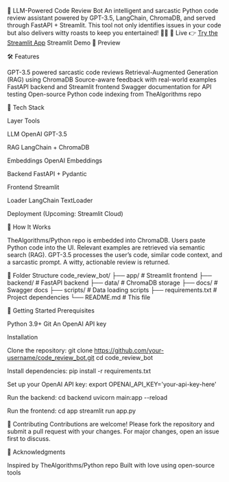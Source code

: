 🧠 LLM-Powered Code Review Bot
An intelligent and sarcastic Python code review assistant powered by GPT-3.5, LangChain, ChromaDB, and served through FastAPI + Streamlit. This tool not only identifies issues in your code but also delivers witty roasts to keep you entertained! 🤖🔥
🚀 Live 
 👉 [Try the Streamlit App](https://codereview-yo4psvunp2xfpczhnjqcrs.streamlit.app/)
Streamlit Demo
📸 Preview

🛠 Features

GPT-3.5 powered sarcastic code reviews
Retrieval-Augmented Generation (RAG) using ChromaDB
Source-aware feedback with real-world examples
FastAPI backend and Streamlit frontend
Swagger documentation for API testing
Open-source Python code indexing from TheAlgorithms repo

🧱 Tech Stack



Layer
Tools



LLM
OpenAI GPT-3.5


RAG
LangChain + ChromaDB


Embeddings
OpenAI Embeddings


Backend
FastAPI + Pydantic


Frontend
Streamlit


Loader
LangChain TextLoader


Deployment
(Upcoming: Streamlit Cloud)


🧪 How It Works

TheAlgorithms/Python repo is embedded into ChromaDB.
Users paste Python code into the UI.
Relevant examples are retrieved via semantic search (RAG).
GPT-3.5 processes the user’s code, similar code context, and a sarcastic prompt.
A witty, actionable review is returned.

📂 Folder Structure
code_review_bot/
├── app/                # Streamlit frontend
├── backend/            # FastAPI backend
├── data/               # ChromaDB storage
├── docs/               # Swagger docs
├── scripts/            # Data loading scripts
├── requirements.txt    # Project dependencies
└── README.md           # This file

🚀 Getting Started
Prerequisites

Python 3.9+
Git
An OpenAI API key

Installation

Clone the repository:
git clone https://github.com/your-username/code_review_bot.git
cd code_review_bot


Install dependencies:
pip install -r requirements.txt


Set up your OpenAI API key:
export OPENAI_API_KEY='your-api-key-here'


Run the backend:
cd backend
uvicorn main:app --reload


Run the frontend:
cd app
streamlit run app.py



🤝 Contributing
Contributions are welcome! Please fork the repository and submit a pull request with your changes. For major changes, open an issue first to discuss.

🙏 Acknowledgments

Inspired by TheAlgorithms/Python repo
Built with love using open-source tools
